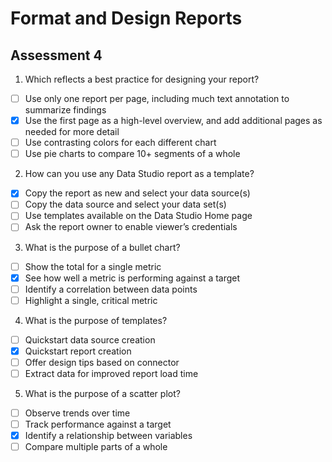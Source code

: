 # Format and Design Reports

## Assessment 4

1. Which reflects a best practice for designing your report?

- [ ] Use only one report per page, including much text annotation to summarize findings
- [x] Use the first page as a high-level overview, and add additional pages as needed for more detail
- [ ] Use contrasting colors for each different chart
- [ ] Use pie charts to compare 10+ segments of a whole

2. How can you use any Data Studio report as a template?

- [x] Copy the report as new and select your data source(s)
- [ ] Copy the data source and select your data set(s)
- [ ] Use templates available on the Data Studio Home page
- [ ] Ask the report owner to enable viewer’s credentials

3. What is the purpose of a bullet chart?

- [ ] Show the total for a single metric
- [x] See how well a metric is performing against a target
- [ ] Identify a correlation between data points
- [ ] Highlight a single, critical metric

4. What is the purpose of templates?

- [ ] Quickstart data source creation
- [x] Quickstart report creation
- [ ] Offer design tips based on connector
- [ ] Extract data for improved report load time

5. What is the purpose of a scatter plot?

- [ ] Observe trends over time
- [ ] Track performance against a target
- [x] Identify a relationship between variables
- [ ] Compare multiple parts of a whole
